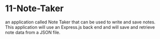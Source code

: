 # 11-Note-Taker
an application called Note Taker that can be used to write and save notes. This application will use an Express.js back end and will save and retrieve note data from a JSON file.
